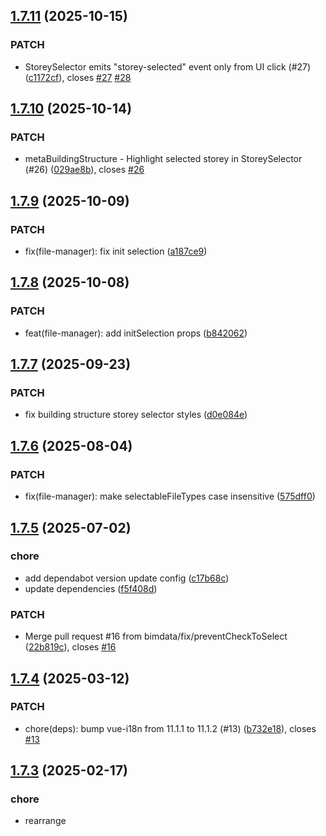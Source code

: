 ## [1.7.11](https://github.com/bimdata/bimdata-components/compare/v1.7.10...v1.7.11) (2025-10-15)


### PATCH

* StoreySelector emits "storey-selected" event only from UI click (#27) ([c1172cf](https://github.com/bimdata/bimdata-components/commit/c1172cfb37a3fabdb7154b8a76e9c8dff5a63afa)), closes [#27](https://github.com/bimdata/bimdata-components/issues/27) [#28](https://github.com/bimdata/bimdata-components/issues/28)

## [1.7.10](https://github.com/bimdata/bimdata-components/compare/v1.7.9...v1.7.10) (2025-10-14)


### PATCH

* metaBuildingStructure - Highlight selected storey in StoreySelector (#26) ([029ae8b](https://github.com/bimdata/bimdata-components/commit/029ae8b4281abf817ebf6ec296731b2ff7b4aaca)), closes [#26](https://github.com/bimdata/bimdata-components/issues/26)

## [1.7.9](https://github.com/bimdata/bimdata-components/compare/v1.7.8...v1.7.9) (2025-10-09)


### PATCH

* fix(file-manager): fix init selection ([a187ce9](https://github.com/bimdata/bimdata-components/commit/a187ce9b69c7dcbeaaf711ea8e912c7b97af9e7a))

## [1.7.8](https://github.com/bimdata/bimdata-components/compare/v1.7.7...v1.7.8) (2025-10-08)


### PATCH

* feat(file-manager): add initSelection props ([b842062](https://github.com/bimdata/bimdata-components/commit/b8420625b06ea3691362b8e514c0a909fc4a78a5))

## [1.7.7](https://github.com/bimdata/bimdata-components/compare/v1.7.6...v1.7.7) (2025-09-23)


### PATCH

* fix building structure storey selector styles ([d0e084e](https://github.com/bimdata/bimdata-components/commit/d0e084e7a8190870aacbcecf4d31328bb76ddb0d))

## [1.7.6](https://github.com/bimdata/bimdata-components/compare/v1.7.5...v1.7.6) (2025-08-04)


### PATCH

* fix(file-manager): make selectableFileTypes case insensitive ([575dff0](https://github.com/bimdata/bimdata-components/commit/575dff0b4897627ab96a5b26b681009b855bed37))

## [1.7.5](https://github.com/bimdata/bimdata-components/compare/v1.7.4...v1.7.5) (2025-07-02)


### chore

* add dependabot version update config ([c17b68c](https://github.com/bimdata/bimdata-components/commit/c17b68c37453b72e22333b6ae514a4cfcc3619ea))
* update dependencies ([f5f408d](https://github.com/bimdata/bimdata-components/commit/f5f408d86c7c976092aca74c776440af2d6e02d6))

### PATCH

* Merge pull request #16 from bimdata/fix/preventCheckToSelect ([22b819c](https://github.com/bimdata/bimdata-components/commit/22b819c26a616f524ff8b721d0afad9f213395ec)), closes [#16](https://github.com/bimdata/bimdata-components/issues/16)

## [1.7.4](https://github.com/bimdata/bimdata-components/compare/v1.7.3...v1.7.4) (2025-03-12)


### PATCH

* chore(deps): bump vue-i18n from 11.1.1 to 11.1.2 (#13) ([b732e18](https://github.com/bimdata/bimdata-components/commit/b732e18f1c1096618942b0905eff590465300f38)), closes [#13](https://github.com/bimdata/bimdata-components/issues/13)

## [1.7.3](https://github.com/bimdata/bimdata-components/compare/v1.7.2...v1.7.3) (2025-02-17)


### chore

* rearrange <script setup> in vue files ([25a1690](https://github.com/bimdata/bimdata-components/commit/25a169051ca4b33bd1c3b579a61ffb67bfbbf027))

### PATCH

* chore: update dependencies ([4880472](https://github.com/bimdata/bimdata-components/commit/48804720ba85ca77f8b40f064a08bd84cd4ebf9b))

## [1.7.2](https://github.com/bimdata/bimdata-components/compare/v1.7.1...v1.7.2) (2024-12-05)


### chore

* update dependencies ([242c67b](https://github.com/bimdata/bimdata-components/commit/242c67b67d7bdda91fc08a9ebbca9827e37c0bd6))

### PATCH

* fix(photosphere): add 'plan' prop to BIMDataPhotosphereBuilding ([47d6322](https://github.com/bimdata/bimdata-components/commit/47d632262c7490b25c594d396cc4f903d7643a55))

## [1.7.1](https://github.com/bimdata/bimdata-components/compare/v1.7.0...v1.7.1) (2024-11-21)


### PATCH

* fix: emit 'plan-sleected' when changing storey in photosphere building ([275a8df](https://github.com/bimdata/bimdata-components/commit/275a8dfb8afc9f7c90efae311d3e02af06a8929e))

# [1.7.0](https://github.com/bimdata/bimdata-components/compare/v1.6.7...v1.7.0) (2024-11-21)


### MINOR

* feat: photosphere building maker (#10) ([1b02b84](https://github.com/bimdata/bimdata-components/commit/1b02b8496bce73d3e3cd8f84407b13b114bace75)), closes [#10](https://github.com/bimdata/bimdata-components/issues/10)

## [1.6.7](https://github.com/bimdata/bimdata-components/compare/v1.6.6...v1.6.7) (2024-10-22)


### chore

* update release.config.js ([734094f](https://github.com/bimdata/bimdata-components/commit/734094f520981d501a9ae3525ec2e24823be14c9))

### PATCH

* chore: update dependencies ([a9eb21d](https://github.com/bimdata/bimdata-components/commit/a9eb21d00b8e1b7fe260d8037279b67c897e6b1c))

## [1.6.6](https://github.com/bimdata/bimdata-components/compare/v1.6.5...v1.6.6) (2024-09-13)


### PATCH

* chore: update peer dependencies ([6c6db5c](https://github.com/bimdata/bimdata-components/commit/6c6db5ca6781203af6f7f1c01439764242807e1e))

## [1.6.5](https://github.com/bimdata/bimdata-components/compare/v1.6.4...v1.6.5) (2024-09-13)


### PATCH

* feat: migrate BIMDataBuildingMaker to <script setup> style ([a8baaa9](https://github.com/bimdata/bimdata-components/commit/a8baaa9b20b84989536ae97b3fa63dbe342efd16))

## [1.6.4](https://github.com/bimdata/bimdata-components/compare/v1.6.3...v1.6.4) (2024-09-06)


### PATCH

* refactor: rewrite BIMDataSafeZoneModal with <script setup> ([978cb8a](https://github.com/bimdata/bimdata-components/commit/978cb8a91c7c72dbd0581a3becdb3768809dadb9))

## [1.6.3](https://github.com/bimdata/bimdata-components/compare/v1.6.2...v1.6.3) (2024-08-27)


### PATCH

* fix(files-manager): fix pdf page seletion ([ee096f0](https://github.com/bimdata/bimdata-components/commit/ee096f0ef0bfc78bbd2651eda160e0c4c1f633f6))

## [1.6.2](https://github.com/bimdata/bimdata-components/compare/v1.6.1...v1.6.2) (2024-07-24)


### PATCH

* chore: update dependencies ([ab2ec44](https://github.com/bimdata/bimdata-components/commit/ab2ec44730477cb0aa4ae4ad9cc4a0f9fbf0ee2e))

## [1.6.1](https://github.com/bimdata/bimdata-components/compare/v1.6.0...v1.6.1) (2024-07-02)


### PATCH

* fix(photosphere): allow to hide radio buttons via 'selectable' prop ([8bdce12](https://github.com/bimdata/bimdata-components/commit/8bdce1272138d07c11705b287f306fe8ad0560f7))

# [1.6.0](https://github.com/bimdata/bimdata-components/compare/v1.5.0...v1.6.0) (2024-06-20)


### chore

* update dependencies [skip ci] ([ddbe2a7](https://github.com/bimdata/bimdata-components/commit/ddbe2a784c6955afecc85b3b091efa3ac38c1b97))

### MINOR

* feat: add Photosphere Building component ([495224b](https://github.com/bimdata/bimdata-components/commit/495224be1751ab82bf594b72fc59a1a81c89bf54))

# [1.5.0](https://github.com/bimdata/bimdata-components/compare/v1.4.10...v1.5.0) (2024-05-31)


### MINOR

* feat: add highlightedId and selectedId models to meta-building structure component ([44aabbd](https://github.com/bimdata/bimdata-components/commit/44aabbdaa14aff01a778c5711b7cde2b49a08028))

## [1.4.10](https://github.com/bimdata/bimdata-components/compare/v1.4.9...v1.4.10) (2024-05-17)


### PATCH

* fix(file-manager): use watchEffect to compute files list (#6) ([b04106d](https://github.com/bimdata/bimdata-components/commit/b04106d3dce2c83391d592416c22f343bf260291)), closes [#6](https://github.com/bimdata/bimdata-components/issues/6)

## [1.4.9](https://github.com/bimdata/bimdata-components/compare/v1.4.8...v1.4.9) (2024-05-16)


### PATCH

* Fix & redesign SafeZoneModal component ([8fb5c3d](https://github.com/bimdata/bimdata-components/commit/8fb5c3d36cc02f27bbd1cc9cca105a29b098d7ae))

## [1.4.8](https://github.com/bimdata/bimdata-components/compare/v1.4.7...v1.4.8) (2024-04-24)


### PATCH

* fix(meat-building): properly load initial selected storey ([32024d7](https://github.com/bimdata/bimdata-components/commit/32024d7cb1b7da6f09db3551c54eedb7aa21b444))

## [1.4.7](https://github.com/bimdata/bimdata-components/compare/v1.4.6...v1.4.7) (2024-04-24)


### PATCH

* fix(meta-building): improve storey-selector + disable empty root nodes ([ff8c28b](https://github.com/bimdata/bimdata-components/commit/ff8c28badef7e3f5079873f282f672807ed693b8))

## [1.4.6](https://github.com/bimdata/bimdata-components/compare/v1.4.5...v1.4.6) (2024-04-23)


### PATCH

* fix(plugin): handle no params properly ([b5b70e9](https://github.com/bimdata/bimdata-components/commit/b5b70e958a82ab970df17a89c583cb401655bd02))

## [1.4.5](https://github.com/bimdata/bimdata-components/compare/v1.4.4...v1.4.5) (2024-04-19)


### PATCH

* fix(meta-building): fetch model storeys from API ([c3746bf](https://github.com/bimdata/bimdata-components/commit/c3746bf4e0559a8099af4ff61dde57289457f782))

## [1.4.4](https://github.com/bimdata/bimdata-components/compare/v1.4.3...v1.4.4) (2024-04-19)


### PATCH

* fix(meta-building): use apiClient to fetch model zones ([c8f1208](https://github.com/bimdata/bimdata-components/commit/c8f1208a57f211d9b034971b29aff4c0ac8003ae))

## [1.4.3](https://github.com/bimdata/bimdata-components/compare/v1.4.2...v1.4.3) (2024-04-18)


### PATCH

* feat(meta-building): add selectable prop to meta-building-structure + refactor internal state management ([19b9e0e](https://github.com/bimdata/bimdata-components/commit/19b9e0e999ea01dff21c3be549756fc9de41762e))

## [1.4.2](https://github.com/bimdata/bimdata-components/compare/v1.4.1...v1.4.2) (2024-04-17)


### PATCH

* fix(building-maker): import watch from vue ([8c90242](https://github.com/bimdata/bimdata-components/commit/8c9024263e54f662e7c05cc5afa770061441ca1a))

## [1.4.1](https://github.com/bimdata/bimdata-components/compare/v1.4.0...v1.4.1) (2024-04-17)


### PATCH

* fix(building-maker): watch model prop ([d937897](https://github.com/bimdata/bimdata-components/commit/d9378977df58acbbc77a6b57c9ffbc3c4dad9fe1))

# [1.4.0](https://github.com/bimdata/bimdata-components/compare/v1.3.3...v1.4.0) (2024-04-17)


### MINOR

* feat: add meta-buiding components (#4) ([4a18d6d](https://github.com/bimdata/bimdata-components/commit/4a18d6d01939a78c6c713095456a9acbb65e83f7)), closes [#4](https://github.com/bimdata/bimdata-components/issues/4)

## [1.3.3](https://github.com/bimdata/bimdata-components/compare/v1.3.2...v1.3.3) (2024-03-21)


### PATCH

* fix(file-manager): prevent loading files from being selected (#2) ([743fa9b](https://github.com/bimdata/bimdata-components/commit/743fa9bb089abe4347b74488b0c2f44d26373d83)), closes [#2](https://github.com/bimdata/bimdata-components/issues/2)

## [1.3.2](https://github.com/bimdata/bimdata-components/compare/v1.3.1...v1.3.2) (2024-01-09)


### chore

* update readme ([6b7d66c](https://github.com/bimdata/bimdata-components/commit/6b7d66c9c51d5f3afc0e51c75adbfe0551f553f1))

### ci

* fix minor version node ([1eb33fe](https://github.com/bimdata/bimdata-components/commit/1eb33fe784c9019cf8da0a9651a5c9840a5252c0))
* use common runners ([ba943f5](https://github.com/bimdata/bimdata-components/commit/ba943f5c9b2ef17c170254de883474c7fd115ad7))

### PATCH

* fix(deps): avoid peer deps errors with npm install ([5e05ca2](https://github.com/bimdata/bimdata-components/commit/5e05ca2a360efbb3aef46439e74273fe2fdad39d))

## [1.3.1](https://github.com/bimdata/bimdata-components/compare/v1.3.0...v1.3.1) (2023-08-24)


### PATCH

* fix: BIMDataFilesManager pdf page selector styles ([e5b7ca0](https://github.com/bimdata/bimdata-components/commit/e5b7ca0d3d1e731ff025b8940210746e383426ba))

# [1.3.0](https://github.com/bimdata/bimdata-components/compare/v1.2.1...v1.3.0) (2023-08-16)


### MINOR

* feat: add BIMDataGuidedTour component ([6f597c6](https://github.com/bimdata/bimdata-components/commit/6f597c605baa06772e2cf41c17a56e2eafd1df8e))

## [1.2.1](https://github.com/bimdata/bimdata-components/compare/v1.2.0...v1.2.1) (2023-08-16)


### PATCH

* fix: pdf page selection modification ([ac2c7be](https://github.com/bimdata/bimdata-components/commit/ac2c7be51a4c60229a5fd9853887271136525ffe))

# [1.2.0](https://github.com/bimdata/bimdata-components/compare/v1.1.1...v1.2.0) (2023-08-16)


### MINOR

* feat: display pdf page selection in file manager ([33a5aa1](https://github.com/bimdata/bimdata-components/commit/33a5aa1a5067cd649dd2e533e001bc4ca40500aa))

## [1.1.1](https://github.com/bimdata/bimdata-components/compare/v1.1.0...v1.1.1) (2023-08-11)


### PATCH

* Merge pull request #1 from bimdata/fix/use-standalone-icons ([e217667](https://github.com/bimdata/bimdata-components/commit/e21766773e4fa44dff85e7bf72014253efe1f870)), closes [#1](https://github.com/bimdata/bimdata-components/issues/1)

# [1.1.0](https://github.com/bimdata/bimdata-components/compare/v1.0.6...v1.1.0) (2023-08-09)


### MINOR

* use projectsBySpace as peer dependency ([182e64c](https://github.com/bimdata/bimdata-components/commit/182e64c5e17852eaedd8e37a91e96749aae0f87f))

## [1.0.6](https://github.com/bimdata/bimdata-components/compare/v1.0.5...v1.0.6) (2023-07-04)


### PATCH

* fix: remove explicit DS import in components ([d269fb3](https://github.com/bimdata/bimdata-components/commit/d269fb3651bdd62dad88e5553cccda170c14bebf))

## [1.0.5](https://github.com/bimdata/bimdata-components/compare/v1.0.4...v1.0.5) (2023-07-04)


### PATCH

* fix: apply migration changes ([25492cf](https://github.com/bimdata/bimdata-components/commit/25492cf6b55c17428348a4d728a0d9ebbf18469f))

## [1.0.4](https://github.com/bimdata/bimdata-components/compare/v1.0.3...v1.0.4) (2023-07-04)


### PATCH

* fix(pkg): add index.js to package files ([713e376](https://github.com/bimdata/bimdata-components/commit/713e376d34dff159787192a43a2666e5afcbfd6e))

## [1.0.3](https://github.com/bimdata/bimdata-components/compare/v1.0.2...v1.0.3) (2023-07-04)


### PATCH

* chore(pkg): remove private field in pakcage.json ([aeddac8](https://github.com/bimdata/bimdata-components/commit/aeddac8d136743b94028033394f1ba028d3258ba))

## [1.0.2](https://github.com/bimdata/bimdata-components/compare/v1.0.1...v1.0.2) (2023-07-04)


### PATCH

* chore(pkg): set private to false in package.json ([55b74af](https://github.com/bimdata/bimdata-components/commit/55b74af9f398848a243b53b4a6ae8788b4f67db7))

## [1.0.1](https://github.com/bimdata/bimdata-components/compare/v1.0.0...v1.0.1) (2023-07-04)


### PATCH

* chore(pkg): add main field to package.json ([22cd77b](https://github.com/bimdata/bimdata-components/commit/22cd77baad8e285bc2cd6556eb50aaafe7f66fd4))

# 1.0.0 (2023-06-30)


### MINOR

* chore: remove app + rearrange src + add semantic release config ([e9a4a8f](https://github.com/bimdata/bimdata-components/commit/e9a4a8f630d1e16403ef9bff34f84397c7672537))
